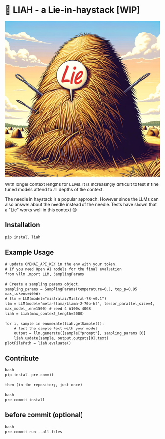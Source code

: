 
# 🤥 LIAH - a Lie-in-haystack [WIP]

![LIAH](/images/liah.png "Liah")

With longer context lengths for LLMs. It is increasingly difficult to test
if fine tuned models attend to all depths of the context.

The needle in haystack is a popular approach. However since the LLMs can also answer
about the needle instead of the needle. Tests have shown that a "Lie" works well in
this context 😊

## Installation
    pip install liah

## Example Usage

    # update OPENAI_API_KEY in the env with your token.
    # If you need Open AI models for the final evaluation
    from vllm import LLM, SamplingParams

    # Create a sampling params object.
    sampling_params = SamplingParams(temperature=0.8, top_p=0.95, max_tokens=4096)
    # llm = LLM(model="mistralai/Mistral-7B-v0.1")
    llm = LLM(model="meta-llama/Llama-2-70b-hf", tensor_parallel_size=4, max_model_len=1500) # need 4 A100s 40GB
    liah = Liah(max_context_length=2000)

    for i, sample in enumerate(liah.getSample()):
        # test the sample text with your model
        output = llm.generate([sample["prompt"], sampling_params)[0]
        liah.update(sample, output.outputs[0].text)
    plotFilePath = liah.evaluate()

## Contribute

    bash
    pip install pre-commit

    then (in the repository, just once)

    bash
    pre-commit install

## before commit (optional)

    bash
    pre-commit run --all-files
